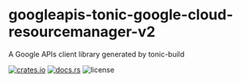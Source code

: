 # googleapis-tonic-google-cloud-resourcemanager-v2

A Google APIs client library generated by tonic-build

[![crates.io](https://img.shields.io/crates/v/googleapis-tonic-google-cloud-resourcemanager-v2)](https://crates.io/crates/googleapis-tonic-google-cloud-resourcemanager-v2)
[![docs.rs](https://img.shields.io/docsrs/googleapis-tonic-google-cloud-resourcemanager-v2)](https://docs.rs/googleapis-tonic-google-cloud-resourcemanager-v2)
![license](https://img.shields.io/crates/l/googleapis-tonic-google-cloud-resourcemanager-v2)
